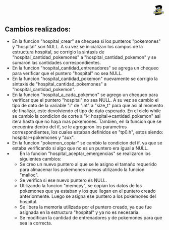 <div align="right">
<img width="32px" src="img/algo2.svg">
</div>


<div align="center">
    <h2 align="left">Cambios realizados:</h2>
    <ul>
        <li align="left">En la funcion "hospital_crear" se chequea si los punteros "pokemones" y "hospital" son NULL. A su vez se inicializan los campos de la estructura hospital, se corrigio la sintaxis de "hospital_cantidad_pokemones" a "hospital_cantidad_pokemon" y se sumaron las cantidades correspondientes.</li>
        <li align="left">En la funcion "hospital_cantidad_entrenadores" se agrega un chequeo para verificar que el puntero "hospital" no sea NULL.</li>
        <li align="left">En la funcion "hospital_cantidad_pokemon" nuevamente se corrigio la sintaxis de "hospital_cantidad_pokemones" a "hospital_cantidad_pokemon".</li>
        <li align="left">En la funcion "hospital_a_cada_pokemon" se agrego un chequeo para verificar que el puntero "hospital" no sea NULL. A su vez se cambio el tipo de dato de la variable "i" de "int" a "size_t" para que asi al momento de finalizar, este devolviendo el tipo de dato esperado. En el ciclo while se cambio la condicion de corte a "i< 
hospital->cantidad_pokemon" asi itera hasta que no haya mas pokemones. Tambien, en la funcion que se encuentra dentro del if, se le agregaron los parametros correspondientes, los cuales estaban definidos en "tp0.h", estos siendo: hospital->pokemones y "aux".</li>
        <li align="left">En la funcion "pokemon_copiar" se cambio la condicion del if, ya que se estaba verificando si algo que no es un puntero era igual a NULL.</li>
        <li align="left"><ul>En la funcion "hospital_aceptar_emergencias" se realizaron los siguientes cambios:
            <li>Se creo un nuevo puntero al que se le asigno el tamaño requerido para almacenar los pokemones nuevos utilizando la funcion "malloc".</li>
            <li>Se verifica si ese nuevo puntero es NULL.</li>
            <li>Utilizando la funcion "memcpy", se copian los datos de los pokemones que ya estaban y los que llegan en el puntero creado anteriormente. Luego se asigna ese puntero a los pokemones del hospital.</li>
            <li>Se libera la memoria utilizada por el puntero creado, ya que fue asignada en la estructura "hospital" y ya no es necesaria.</li>
            <li>Se modifican la cantidad de entrenadores y de pokemones para que sea la correcta.</li>
            </ul></li>
    </ul>
</div>
